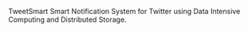 TweetSmart
Smart Notification System for Twitter using Data Intensive Computing and Distributed Storage.
